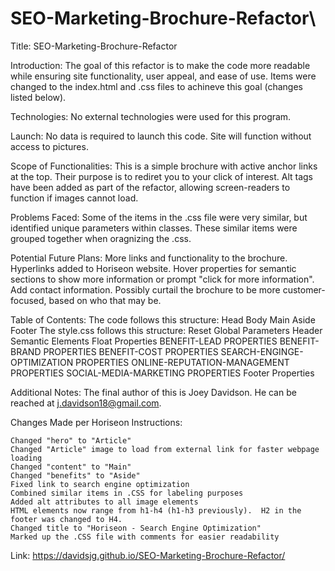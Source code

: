 # SEO-Marketing-Brochure-Refactor\

Title: SEO-Marketing-Brochure-Refactor

Introduction: The goal of this refactor is to make the code more readable while ensuring site functionality, user appeal, and ease of use. Items were changed to the index.html and .css files to achineve this goal (changes listed below).

Technologies: No external technologies were used for this program.

Launch: No data is required to launch this code. Site will function without access to pictures.

Scope of Functionalities: This is a simple brochure with active anchor links at the top. Their purpose is to rediret you to your click of interest. Alt tags have been added as part of the refactor, allowing screen-readers to function if images cannot load.

Problems Faced: Some of the items in the .css file were very similar, but identified unique parameters within classes. These similar items were grouped together when oragnizing the .css.

Potential Future Plans: More links and functionality to the brochure. Hyperlinks added to Horiseon website. Hover properties for semantic sections to show more information or prompt "click for more information". Add contact information. Possibly curtail
the brochure to be more customer-focused, based on who that may be.

Table of Contents: The code follows this structure:
Head
Body
Main
Aside
Footer
The style.css follows this structure:
Reset
Global Parameters
Header
Semantic Elements
Float Properties
BENEFIT-LEAD PROPERTIES
BENEFIT-BRAND PROPERTIES
BENEFIT-COST PROPERTIES
SEARCH-ENGINGE-OPTIMIZATION PROPERTIES
ONLINE-REPUTATION-MANAGEMENT PROPERTIES
SOCIAL-MEDIA-MARKETING PROPERTIES
Footer Properties

Additional Notes: The final author of this is Joey Davidson. He can be reached at j.davidson18@gmail.com.

Changes Made per Horiseon Instructions:

    Changed "hero" to "Article"
    Changed "Article" image to load from external link for faster webpage loading
    Changed "content" to "Main"
    Changed "benefits" to "Aside"
    Fixed link to search engine optimization
    Combined similar items in .CSS for labeling purposes
    Added alt attributes to all image elements
    HTML elements now range from h1-h4 (h1-h3 previously).  H2 in the footer was changed to H4.
    Changed title to "Horiseon - Search Engine Optimization"
    Marked up the .CSS file with comments for easier readability

Link: https://davidsjg.github.io/SEO-Marketing-Brochure-Refactor/
